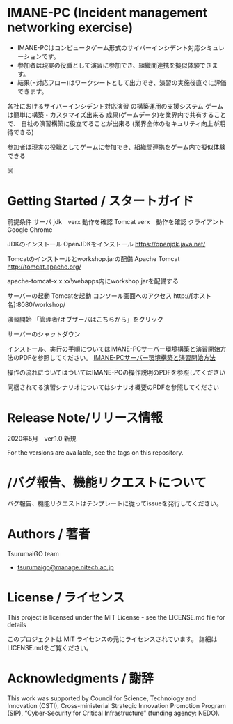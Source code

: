 # IMANE-PC (Incident management networking exercise) 

- IMANE-PCはコンピュータゲーム形式のサイバーインシデント対応シミュレーションです。
- 参加者は現実の役職として演習に参加でき、組織間連携を擬似体験できます。
- 結果(=対応フロー)はワークシートとして出力でき、演習の実施後直ぐに評価できます。

各社におけるサイバーインシデント対応演習
の構築運用の支援システム
ゲームは簡単に構築・カスタマイズ出来る
成果(ゲームデータ)を業界内で共有することで、
自社の演習構築に役立てることが出来る
(業界全体のセキュリティ向上が期待できる)

参加者は現実の役職としてゲームに参加でき、組織間連携をゲーム内で擬似体験できる

図
# Getting Started / スタートガイド
前提条件
サーバ
jdk　verx 動作を確認
Tomcat verx　動作を確認
クライアント
Google Chrome
 
JDKのインストール
 OpenJDKをインストール
https://openjdk.java.net/

Tomcatのインストールとworkshop.jarの配備
Apache Tomcat
http://tomcat.apache.org/

apache-tomcat-x.x.xx\webapps内にworkshop.jarを配備する

サーバーの起動
Tomcatを起動
コンソール画面へのアクセス
http://[ホスト名]:8080/workshop/

演習開始
「管理者/オブザーバはこちらから」をクリック

サーバーのシャットダウン

インストール、実行の手順についてはIMANE-PCサーバー環境構築と演習開始方法のPDFを参照してください。
[IMANE-PCサーバー環境構築と演習開始方法](https://workshop)

操作の流れについてはついてはIMANE-PCの操作説明のPDFを参照してください

同梱されてる演習シナリオについてはシナリオ概要のPDFを参照してください

# Release Note/リリース情報
2020年5月　ver.1.0 新規

For the versions are available, see the tags on this repository.


# /バグ報告、機能リクエストについて

バグ報告、機能リクエストはテンプレートに従ってissueを発行してください。

# Authors / 著者

TsurumaiGO team
+ tsurumaigo@manage.nitech.ac.jp

# License / ライセンス

This project is licensed under the MIT License - see the LICENSE.md file for details

このプロジェクトは MIT ライセンスの元にライセンスされています。 詳細はLICENSE.mdをご覧ください。

# Acknowledgments / 謝辞

This work was supported by Council for Science, Technology and Innovation (CSTI), Cross-ministerial Strategic Innovation Promotion Program (SIP), “Cyber-Security for Critical Infrastructure” (funding agency: NEDO). 

